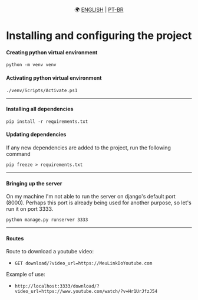<div align="center">
  <span>🌍</span>
  <a href="https://github.com/davidmarquescoder/downtube-django-api/">ENGLISH</a> |
  <a href="https://github.com/davidmarquescoder/downtube-django-api/tree/doc/pt-br">PT-BR</a>
</div>

# Installing and configuring the project

#### Creating python virtual environment
``` shell
python -m venv venv
```

#### Activating python virtual environment
``` shell
./venv/Scripts/Activate.ps1
```

---

#### Installing all dependencies
``` shell
pip install -r requirements.txt
```

#### Updating dependencies
If any new dependencies are added to the project, run the following command

``` shell
pip freeze > requirements.txt
```

---

#### Bringing up the server
On my machine I'm not able to run the server on django's default port (8000). Perhaps this port is already being used for another purpose, so let's run it on port 3333.

``` shell
python manage.py runserver 3333
```

---
#### Routes

Route to download a youtube video:

- `GET download/?video_url=https://MeuLinkDoYoutube.com`

Example of use:

- `http://localhost:3333/download/?video_url=https://www.youtube.com/watch/?v=Hr1UrJfzJ54`